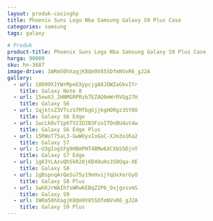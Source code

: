 ```yaml
---
layout: produk-casinghp
title: Phoenix Suns Logo Nba Samsung Galaxy S9 Plus Case
categories: samsung
tags: galaxy

# Produk
product-title: Phoenix Suns Logo Nba Samsung Galaxy S9 Plus Case
harga: 90000
sku: hn-3687
image-drive: 1WRm50hXagjK8Qm9V85SDfmNVxR6_gJ2A
gallery:
  - url: 18099X1YWrMpeEXypcjgA8JOWZaGkvIYr
    title: Galaxy Note 8
  - url: 15ewX3_2HNMGRPRzb7EZAQ0mWrRVGg27H
    title: Galaxy S6
  - url: 1qjktxZ3VTszSfMfbgGjjkgHORgz35Y8O
    title: Galaxy S6 Edge
  - url: 1wcLk0v71p6TV2ID2B3FzoITOnBU4ut4w
    title: Galaxy S6 Edge Plus
  - url: 15RWoT75aL3-GwWOyxIoGaC-XJm3o1Ka2
    title: Galaxy S7
  - url: 1-U3gIogSFg9HBmPHT4BMw6XCXbS5DjnY
    title: Galaxy S7 Edge
  - url: 1gK3YLAzvQhSkR20j6D4OuHs3S0Oqa-XE
    title: Galaxy S8
  - url: 1gBspnqArQeSu75y19eHvijYqUxXorGyO
    title: Galaxy S8 Plus
  - url: 1wHXJrWAIhfsWRwKEBqZIP6_OxjgvsvmS
    title: Galaxy S9
  - url: 1WRm50hXagjK8Qm9V85SDfmNVxR6_gJ2A
    title: Galaxy S9 Plus
---
```

